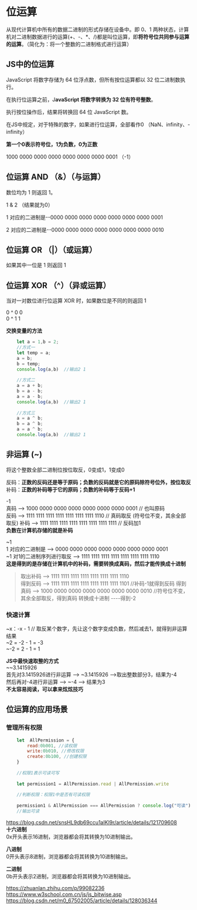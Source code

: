 # 位运算
从现代计算机中所有的数据二进制的形式存储在设备中。即 0、1 两种状态，计算机对二进制数据进行的运算(+、-、*、/)都是叫位运算，即**将符号位共同参与运算的运算**。（简化为：将一个整数的二进制格式进行运算）

## JS中的位运算
JavaScript 将数字存储为 64 位浮点数，但所有按位运算都以 32 位二进制数执行。

在执行位运算之前，J**avaScript 将数字转换为 32 位有符号整数**。

执行按位操作后，结果将转换回 64 位 JavaScript 数。

在JS中规定，对于特殊的数字，如果进行位运算，全部看作0 （NaN、infinity、-infinity）

**第一个0表示符号位，1为负数，0为正数**

1000 0000 0000 0000 0000 0000 0000 0001  （-1）

 


## 位运算 AND （&）（与运算）
数位均为 1 则返回 1。

1 & 2 （结果就为0）

1 对应的二进制是--0000 0000 0000 0000 0000 0000 0000 0001

2 对应的二进制是--0000 0000 0000 0000 0000 0000 0000 0010

## 位运算 OR （|）（或运算）
如果其中一位是 1 则返回 1 

## 位运算 XOR （^）（异或运算）
当对一对数位进行位运算 XOR 时，如果数位是不同的则返回 1

0 ^ 0	0  
0 ^ 1	1

**交换变量的方法**  
```js
    let a = 1,b = 2;
    //方式一
    let temp = a;
    a = b;
    b = temp;
    console.log(a,b)  //输出2 1
    
    //方式二
    a = a + b;
    b = a - b;
    a = a - b;
    console.log(a,b)  //输出2 1
    
    //方式三
    a = a ^ b;
    b = a ^ b;
    a = a ^ b;
    console.log(a,b)  //输出2 1
```

## 非运算 (~)
将这个整数全部二进制位按位取反，0变成1，1变成0

反码：**正数的反码还是等于原码；负数的反码就是它的原码除符号位外，按位取反**    
补码：**正数的补码等于它的原码；负数的补码等于反码+1**

-1  
真码    --> 1000 0000 0000 0000 0000 0000 0000 0001  // 也叫原码  
反码    --> 1111 1111 1111 1111 1111 1111 1111 1110  // 真码取反  (符号位不变，其余全部取反)
补码    --> 1111 1111 1111 1111 1111 1111 1111 1111  // 反码加1   
**负数在计算机存储的就是补码**

~1  
1 对应的二进制是            --> 0000 0000 0000 0000 0000 0000 0000 0001  
~1  对1的二进制序列进行取反  --> 1111 1111 1111 1111 1111 1111 1111 1110  
**这是得到的是存储在计算机中的补码，需要转换成真码，然后才能传换成十进制**  
> 取出补码  --> 1111 1111 1111 1111 1111 1111 1111 1110  
> 得到反码  --> 1111 1111 1111 1111 1111 1111 1111 1101  //补码-1就得到反码
> 得到真码  --> 1000 0000 0000 0000 0000 0000 0000 0010  //符号位不变，其余全部取反，得到真码
> 转换成十进制 ----得到-2

### 快速计算  
~x：-x - 1    // 取反某个数字，先让这个数字变成负数，然后减去1，就得到非运算结果  
~2 = -2 - 1 = -3  
~-2 = 2 - 1 = 1

**JS中最快速取整的方式**  
~~3.1415926  
首先对3.1415926进行非运算  --> ~3.1415926  -->取出整数部分3，结果为-4  
然后再对-4进行非运算  --> ~-4  --> 结果为3  
**不太容易阅读，可以拿来炫炫技巧**

## 位运算的应用场景

### 管理所有权限

```js
    let  AllPermission = {
        read:0b001, //读权限
        write:0b010, //修改权限
        create:0b100, //创建权限
    }
    
    //权限1表示可读可写
    
    let permission1 = AllPermission.read | AllPermission.write
    
    //判断权限：权限1中是否有可读权限
    
    permission1 & AllPermission === AllPermission ? console.log("可读") : console.log("不可读") 
    //输出可读
```

https://blog.csdn.net/snsHL9db69ccu1aIKl9r/article/details/121709608  
**十六进制**  
0x开头表示16进制，浏览器都会将其转换为10进制输出。

**八进制**  
0开头表示8进制，浏览器都会将其转换为10进制输出。  

**二进制**  
0b开头表示2进制，浏览器都会将其转换为10进制输出。

https://zhuanlan.zhihu.com/p/99082236  
https://www.w3school.com.cn/js/js_bitwise.asp  
https://blog.csdn.net/m0_67502005/article/details/128036344  



